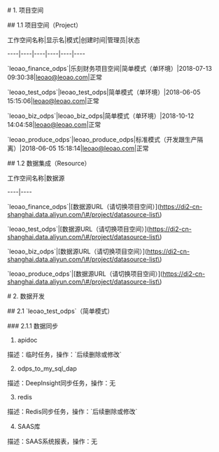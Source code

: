 ```

```

\# 1. 项目空间

\#\# 1.1 项目空间（Project）

工作空间名称\|显示名\|模式\|创建时间\|管理员\|状态	

----\|----\|----\|----\|----\|----

\`leoao\_finance\_odps\`\|乐刻财务项目空间\|简单模式（单环境）\|2018-07-13 09:30:38\|leoao@leoao.com\|正常

\`leoao\_test\_odps\`\|leoao\_test\_odps\|简单模式（单环境）\|2018-06-05 15:15:06\|leoao@leoao.com\|正常	

\`leoao\_biz\_odps\`\|leoao\_biz\_odps\|简单模式（单环境）\|2018-10-12 14:04:58\|leoao@leoao.com\|正常

\`leoao\_produce\_odps\`\|leoao\_produce\_odps\|标准模式（开发跟生产隔离）\|2018-06-05 15:18:14\|leoao@leoao.com\|正常

\#\# 1.2 数据集成（Resource）

工作空间名称\|数据源

----\|----

\`leoao\_finance\_odps\`\|\[数据源URL（请切换项目空间）\]\(https://di2-cn-shanghai.data.aliyun.com/\#/project/datasource-list\)

\`leoao\_test\_odps\`\|\[数据源URL（请切换项目空间）\]\(https://di2-cn-shanghai.data.aliyun.com/\#/project/datasource-list\)	

\`leoao\_biz\_odps\`\|\[数据源URL（请切换项目空间）\]\(https://di2-cn-shanghai.data.aliyun.com/\#/project/datasource-list\)

\`leoao\_produce\_odps\`\|\[数据源URL（请切换项目空间）\]\(https://di2-cn-shanghai.data.aliyun.com/\#/project/datasource-list\)



\# 2. 数据开发

\#\# 2.1 \`leoao\_test\_odps\`（简单模式）

\#\#\# 2.1.1 数据同步

1. apidoc

描述：临时任务，操作：\`后续删除或修改\`



2. odps\_to\_my\_sql\_dap

描述：DeepInsight同步任务，操作：无



3. redis

描述：Redis同步任务，操作：\`后续删除或修改\`



4. SAAS库

描述：SAAS系统报表，操作：无

